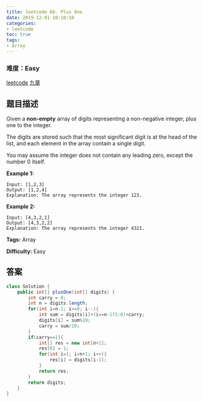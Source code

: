 ```yaml
---
title: leetcode 66. Plus One
date: 2019-12-01 10:10:10
categories:
- leetcode
toc: true
tags:
- Array
---
```

### 难度：Easy

<a href="https://leetcode.com/problems/plus-one/">leetcode</a>
<a href="https://www.jiuzhang.com/solution/plus-one/">九章</a>
## 题目描述
Given a **non-empty** array of digits representing a non-negative integer,
plus one to the integer.

The digits are stored such that the most significant digit is at the head of
the list, and each element in the array contain a single digit.

You may assume the integer does not contain any leading zero, except the
number 0 itself.

**Example 1:**
        
    Input: [1,2,3]
    Output: [1,2,4]
    Explanation: The array represents the integer 123.
    

**Example 2:**
        
    Input: [4,3,2,1]
    Output: [4,3,2,2]
    Explanation: The array represents the integer 4321.
    


**Tags:** Array

**Difficulty:** Easy
## 答案
<!--more-->
```java
class Solution {
    public int[] plusOne(int[] digits) {
        int carry = 0;
        int n = digits.length;
        for(int i=n-1; i>=0; i--){
            int sum = digits[i]+(i==n-1?1:0)+carry;
            digits[i] = sum%10;
            carry = sum/10;
        }
        if(carry==1){
            int[] res = new int[n+1];
            res[0] = 1;
            for(int i=1; i<n+1; i++){
                res[i] = digits[i-1];
            }
            return res;
        }
        return digits;
    }
}
```
